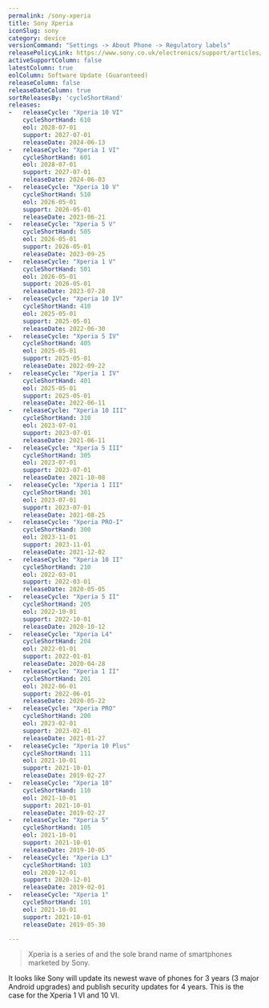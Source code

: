 ```yaml
---
permalink: /sony-xperia
title: Sony Xperia
iconSlug: sony
category: device
versionCommand: "Settings -> About Phone -> Regulatory labels"
releasePolicyLink: https://www.sony.co.uk/electronics/support/articles/SX243901
activeSupportColumn: false
latestColumn: true
eolColumn: Software Update (Guaranteed)
releaseColumn: false
releaseDateColumn: true
sortReleasesBy: 'cycleShortHand'
releases:
-   releaseCycle: "Xperia 10 VI"
    cycleShortHand: 610
    eol: 2028-07-01
    support: 2027-07-01
    releaseDate: 2024-06-13
-   releaseCycle: "Xperia 1 VI"
    cycleShortHand: 601
    eol: 2028-07-01
    support: 2027-07-01
    releaseDate: 2024-06-03
-   releaseCycle: "Xperia 10 V"
    cycleShortHand: 510
    eol: 2026-05-01
    support: 2026-05-01
    releaseDate: 2023-06-21
-   releaseCycle: "Xperia 5 V"
    cycleShortHand: 505
    eol: 2026-05-01
    support: 2026-05-01
    releaseDate: 2023-09-25
-   releaseCycle: "Xperia 1 V"
    cycleShortHand: 501
    eol: 2026-05-01
    support: 2026-05-01
    releaseDate: 2023-07-28
-   releaseCycle: "Xperia 10 IV"
    cycleShortHand: 410
    eol: 2025-05-01
    support: 2025-05-01
    releaseDate: 2022-06-30
-   releaseCycle: "Xperia 5 IV"
    cycleShortHand: 405
    eol: 2025-05-01
    support: 2025-05-01
    releaseDate: 2022-09-22
-   releaseCycle: "Xperia 1 IV"
    cycleShortHand: 401
    eol: 2025-05-01
    support: 2025-05-01
    releaseDate: 2022-06-11
-   releaseCycle: "Xperia 10 III"
    cycleShortHand: 310
    eol: 2023-07-01
    support: 2023-07-01
    releaseDate: 2021-06-11
-   releaseCycle: "Xperia 5 III"
    cycleShortHand: 305
    eol: 2023-07-01
    support: 2023-07-01
    releaseDate: 2021-10-08
-   releaseCycle: "Xperia 1 III"
    cycleShortHand: 301
    eol: 2023-07-01
    support: 2023-07-01
    releaseDate: 2021-08-25
-   releaseCycle: "Xperia PRO-I"
    cycleShortHand: 300
    eol: 2023-11-01
    support: 2023-11-01
    releaseDate: 2021-12-02
-   releaseCycle: "Xperia 10 II"
    cycleShortHand: 210
    eol: 2022-03-01
    support: 2022-03-01
    releaseDate: 2020-05-05
-   releaseCycle: "Xperia 5 II"
    cycleShortHand: 205
    eol: 2022-10-01
    support: 2022-10-01
    releaseDate: 2020-10-12
-   releaseCycle: "Xperia L4"
    cycleShortHand: 204
    eol: 2022-01-01
    support: 2022-01-01
    releaseDate: 2020-04-28
-   releaseCycle: "Xperia 1 II"
    cycleShortHand: 201
    eol: 2022-06-01
    support: 2022-06-01
    releaseDate: 2020-05-22
-   releaseCycle: "Xperia PRO"
    cycleShortHand: 200
    eol: 2023-02-01
    support: 2023-02-01
    releaseDate: 2021-01-27
-   releaseCycle: "Xperia 10 Plus"
    cycleShortHand: 111
    eol: 2021-10-01
    support: 2021-10-01
    releaseDate: 2019-02-27
-   releaseCycle: "Xperia 10"
    cycleShortHand: 110
    eol: 2021-10-01
    support: 2021-10-01
    releaseDate: 2019-02-27
-   releaseCycle: "Xperia 5"
    cycleShortHand: 105
    eol: 2021-10-01
    support: 2021-10-01
    releaseDate: 2019-10-05
-   releaseCycle: "Xperia L3"
    cycleShortHand: 103
    eol: 2020-12-01
    support: 2020-12-01
    releaseDate: 2019-02-01
-   releaseCycle: "Xperia 1"
    cycleShortHand: 101
    eol: 2021-10-01
    support: 2021-10-01
    releaseDate: 2019-05-30

---
```


> Xperia is a series of and the sole brand name of smartphones marketed by Sony.

It looks like Sony will update its newest wave of phones for 3 years (3 major Android upgrades) and publish security updates for 4 years. This is the case for the Xperia 1 VI and 10 VI.
